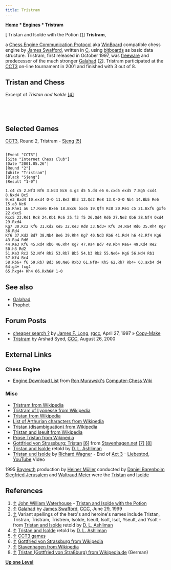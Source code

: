 ```yaml
---
title: Tristram
---
```

**[Home](Home "Home") \* [Engines](Engines "Engines") \* Tristram**



[ Tristan and Isolde with the Potion <a id="cite-note-1" href="#cite-ref-1">[1]</a>
**Tristram**,  

a [Chess Engine Communication Protocol](Chess_Engine_Communication_Protocol "Chess Engine Communication Protocol") aka [WinBoard](WinBoard "WinBoard") compatible chess engine by [James Swafford](James_Swafford "James Swafford"), written in [C](C "C"), using [bitboards](Bitboards "Bitboards") as basic data structure. 
Tristram, first released in October 1997, was [freeware](https://en.wikipedia.org/wiki/Freeware) and predecessor of the much stronger [Galahad](Galahad "Galahad") <a id="cite-note-2" href="#cite-ref-2">[2]</a>. 
Tristram participated at the [CCT3](CCT3 "CCT3") on-line tournament in 2001 and finished with 3 out of 8.



## Tristan and Chess


Excerpt of *Tristan and Isolde* <a id="cite-note-4" href="#cite-ref-4">[4]</a>




```C++One day - Tristan was now fourteen years old - a merchant ship from Norway pulled ashore not far from the castle where Tristan lived with Rual and his family. Curious about the traders' offerings, Tristan and his two brothers (as he supposed Rual's sons to be) approached the ship. Tristan's attention immediately turned to a chess board and a set of beautifully carved pieces.

```


```C++"Do you play chess?" he asked the merchants in perfect Norwegian.

```


```C++One of them accepted his challenge, and they sat down to play.

```


```C++Fascinated by his grace, skill, and good looks, the Norwegians hatched a plot to kidnap him. Keeping him engaged with the chess game, they weighed anchor and set sail. But by God's will a fierce storm arose, and the Norwegians feared that they would all perish. Sensing that their wicked act had brought about the tempest, they avowed that they would immediately release their captive if the storm would only abate. The wind and waves immediately slackened, and in keeping with their promise, they set the boy free on the nearest shore, which, as fate would have it, was on the coast of Cornwall. 

```

## Selected Games


[CCT3](CCT3 "CCT3"), Round 2, Tristram - [Sjeng](Sjeng "Sjeng") <a id="cite-note-5" href="#cite-ref-5">[5]</a>




```

[Event "CCT3"]
[Site "Internet Chess Club"]
[Date "2001.05.26"]
[Round "2"]
[White "Tristram"]
[Black "Sjeng"]
[Result "1-0"]

1.c4 c5 2.Nf3 Nf6 3.Nc3 Nc6 4.g3 d5 5.d4 e6 6.cxd5 exd5 7.Bg5 cxd4 8.Nxd4 Bc5 
9.e3 Bxd4 10.exd4 O-O 11.Be2 Bh3 12.Qd2 Re8 13.O-O-O Nb4 14.Bb5 Re6 15.a3 Nc6 
16.Rhe1 a6 17.Rxe6 Bxe6 18.Bxc6 bxc6 19.Qf4 Rc8 20.Re1 c5 21.Bxf6 gxf6 22.dxc5 
Rxc5 23.Rd1 Rc8 24.Kb1 Rc6 25.f3 f5 26.Qd4 Rd6 27.Ne2 Qb6 28.Nf4 Qxd4 29.Rxd4 
Kg7 30.Kc2 Kf6 31.Kd2 Ke5 32.Ke3 Rd8 33.Nd3+ Kf6 34.Ra4 Rd6 35.Rh4 Kg7 36.Rd4 
Kf6 37.Kd2 Bd7 38.Nb4 Be6 39.Rh4 Kg7 40.Nd3 Rb6 41.Rd4 h6 42.Rf4 Kg6 43.Ra4 Rd6 
44.Ke3 Kf6 45.Rd4 Rb6 46.Rh4 Kg7 47.Ra4 Bd7 48.Rb4 Re6+ 49.Kd4 Re2 50.h3 Rd2 
51.Ke3 Rc2 52.Nf4 Rh2 53.Rb7 Bb5 54.b3 Rb2 55.Ne6+ Kg6 56.Nd4 Rb1 57.Kf4 Bc4 
58.Rb6+ f6 59.Rb7 Bd3 60.Ne6 Rxb3 61.Nf8+ Kh5 62.Rh7 Rb4+ 63.axb4 d4 64.g4+ fxg4 
65.hxg4+ Kh4 66.Rxh6# 1-0

```

## See also


* [Galahad](Galahad "Galahad")
* [Prophet](Prophet "Prophet")


## Forum Posts


* [cheaper search ?](https://groups.google.com/group/rec.games.chess.computer/browse_frm/thread/d842e67212ab1034) by [James F. Long](James_Swafford "James Swafford"), [rgcc](Computer_Chess_Forums "Computer Chess Forums"), April 27, 1997 » [Copy-Make](Copy-Make "Copy-Make")
* [Tristram](https://www.stmintz.com/ccc/index.php?id=126704) by Arshad Syed, [CCC](CCC "CCC"), August 26, 2000


## External Links


### Chess Engine


* [Engine Download List](http://www.computer-chess.org/doku.php?id=computer_chess:wiki:download:engine_download_list) from [Ron Murawski's](Ron_Murawski "Ron Murawski") [Computer-Chess Wiki](http://computer-chess.org/doku.php?id=home)


### Misc


* [Tristram from Wikipedia](https://en.wikipedia.org/wiki/Tristram)
* [Tristram of Lyonesse from Wikipedia](https://en.wikipedia.org/wiki/Tristram_of_Lyonesse)
* [Tristan from Wikipedia](https://en.wikipedia.org/wiki/Tristan)
* [List of Arthurian characters from Wikipedia](https://en.wikipedia.org/wiki/List_of_Arthurian_characters)
* [Tristan (disambiguation) from Wikipedia](https://en.wikipedia.org/wiki/Tristan_%28disambiguation%29)
* [Tristan and Iseult from Wikipedia](https://en.wikipedia.org/wiki/Tristan_and_Iseult)
* [Prose Tristan from Wikipedia](https://en.wikipedia.org/wiki/Prose_Tristan)
* [Gottfried von Strassburg: Tristan](http://stavenhagen.net/GvS/Tris.html) <a id="cite-note-6" href="#cite-ref-6">[6]</a> from [Stavenhagen.net](http://stavenhagen.net/) <a id="cite-note-7" href="#cite-ref-7">[7]</a> <a id="cite-note-8" href="#cite-ref-8">[8]</a>
* [Tristan and Isolde](http://www.pitt.edu/~dash/tristan.html) retold by [D. L. Ashliman](http://www.pitt.edu/~dash/ashliman.html)
* [Tristan und Isolde](https://en.wikipedia.org/wiki/Tristan_und_Isolde) by [Richard Wagner](https://en.wikipedia.org/wiki/Richard_Wagner) - End of [Act 3](https://en.wikipedia.org/wiki/Tristan_und_Isolde#Act_3) - [Liebestod](https://en.wikipedia.org/wiki/Liebestod), [YouTube](https://en.wikipedia.org/wiki/YouTube) Video


 1995 [Bayreuth](https://en.wikipedia.org/wiki/Bayreuth_Festival) production by [Heiner Müller](https://en.wikipedia.org/wiki/Heiner_M%C3%BCller) conducted by [Daniel Barenboim](https://en.wikipedia.org/wiki/Daniel_Barenboim)
 [Siegfried Jerusalem](https://en.wikipedia.org/wiki/Siegfried_Jerusalem) and [Waltraud Meier](https://en.wikipedia.org/wiki/Waltraud_Meier) were the [Tristan](https://en.wikipedia.org/wiki/Tristan) and [Isolde](https://en.wikipedia.org/wiki/Iseult)
 
## References


1. <a id="cite-ref-1" href="#cite-note-1">↑</a> [John William Waterhouse](Category:John_William_Waterhouse "Category:John William Waterhouse") - [Tristan and Isolde with the Potion](https://commons.wikimedia.org/wiki/File:John_william_waterhouse_tristan_and_isolde_with_the_potion.jpg)
2. <a id="cite-ref-2" href="#cite-note-2">↑</a> [Galahad](https://www.stmintz.com/ccc/index.php?id=58697) by [James Swafford](James_Swafford "James Swafford"), [CCC](CCC "CCC"), June 29, 1999
3. <a id="cite-ref-3" href="#cite-note-3">↑</a> Variant spellings of the hero's and heroine's names include Tristan, Tristran, Tristram, Tristrem, Isolde, Iseult, Isolt, Isot, Yseult, and Ysolt - from [Tristan and Isolde](http://www.pitt.edu/~dash/tristan.html) retold by [D. L. Ashliman](http://www.pitt.edu/~dash/ashliman.html)
4. <a id="cite-ref-4" href="#cite-note-4">↑</a> [Tristan and Isolde](http://www.pitt.edu/~dash/tristan.html) retold by [D. L. Ashliman](http://www.pitt.edu/~dash/ashliman.html)
5. <a id="cite-ref-5" href="#cite-note-5">↑</a> [CCT3 games](http://www.vrichey.de/cct3/cct3games.htm)
6. <a id="cite-ref-6" href="#cite-note-6">↑</a> [Gottfried von Strassburg from Wikipedia](https://en.wikipedia.org/wiki/Gottfried_von_Strassburg)
7. <a id="cite-ref-7" href="#cite-note-7">↑</a> [Stavenhagen from Wikipedia](https://en.wikipedia.org/wiki/Stavenhagen)
8. <a id="cite-ref-8" href="#cite-note-8">↑</a> [Tristan (Gottfried von Straßburg) from Wikipedia.de](http://de.wikipedia.org/wiki/Tristan_%28Gottfried_von_Stra%C3%9Fburg%29) (German)

**[Up one Level](Engines "Engines")**







 
